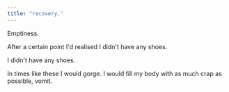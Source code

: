 ```yaml
---
title: "recovery."
---
```


<!-- As I lie there in a cast . -->

Emptiness.

After a certain point I'd realised I didn't have any shoes.

I didn't have any shoes.

<!-- At home -->

In times like these I would gorge. I would fill my body with as much crap as possible, vomit.



<!-- Talk about the documentary on Chinese cultural revolution. -->